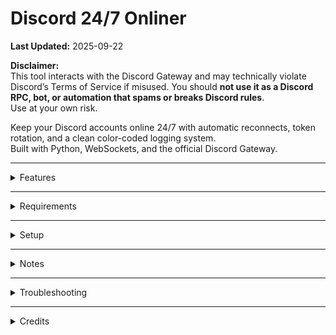 # Discord 24/7 Onliner

**Last Updated:** 2025-09-22

**Disclaimer:**  
This tool interacts with the Discord Gateway and may technically violate Discord’s Terms of Service if misused. You should **not use it as a Discord RPC, bot, or automation that spams or breaks Discord rules**.  
Use at your own risk.  

Keep your Discord accounts online 24/7 with automatic reconnects, token rotation, and a clean color-coded logging system.  
Built with Python, WebSockets, and the official Discord Gateway.

---

<details>
<summary>Features</summary>

- Multi-account support (up to 10 tokens)  
- Color-coded logging system (Success, Info, Error)  
- Auto-reconnect on disconnects  
- Token rotation every X minutes/hours (from `.env`)  
- Live Discord API status in the banner  
- Per-token reconnect timers  
- Automatic invalid token detection  
- Clean scrolling log buffer (prevents console spam)  

</details>

---

<details>
<summary>Requirements</summary>

- Python 3.9+  

Install dependencies:

    pip install -r requirements.txt

[requirements.txt](https://github.com/4realwilly/Discord-247-Onliner/blob/main/requirements.txt)

</details>

---

<details>
<summary>Setup</summary>

Clone the repo:

    git clone https://github.com/4realwilly/Discord-247-Onliner.git
    cd Discord-247-Onliner

Fill out your `.env` file:  
[.env](https://github.com/4realwilly/Discord-247-Onliner/blob/main/.env)

    TOKEN1=your_token_here
    USERNAME1=AccountName
    STATUS1=idle

    TOKEN2=your_second_token_here
    USERNAME2=SecondAccount
    STATUS2=dnd

    # Retry delay in seconds between reconnect attempts
    RETRY_DELAY=15

    # Auto-rotate reconnect interval
    # Set ROTATE_MINUTES for fine-grain control (overrides ROTATE_HOURS)
    ROTATE_HOURS=0
    ROTATE_MINUTES=15

Run the script:  
[app.py](https://github.com/4realwilly/Discord-247-Onliner/blob/main/app.py)

    python app.py

</details>

---

<details>
<summary>Notes</summary>

- Invalid tokens are detected automatically and won’t crash the app.  
- Rotation interval is controlled via `.env`:  
  - `ROTATE_MINUTES` (fine control)  
  - `ROTATE_HOURS` (larger intervals)  
- Set rotation to `0` to disable auto-rotation.  
- Do not use as a bot or RPC — keep usage minimal to avoid account risk.  

</details>

---

<details>
<summary>Troubleshooting</summary>

- **`4004 Authentication failed`** → Your token is invalid or expired.  
- **Repeated `SSL connection is closed`** → Normal when Discord forces a reconnect. The script will automatically handle it.  
- **Banner shows fewer tokens loaded** → Some tokens are invalid or missing. Only valid tokens are used.  

</details>

---

<details>
<summary>Credits</summary>

- Original author: **William Holley**  
- Contact: **wholley123@icloud.com**  
- GitHub: [GitHub](https://github.com/4realwilly)  

Please give credit if you modify or redistribute the code.

</details>

